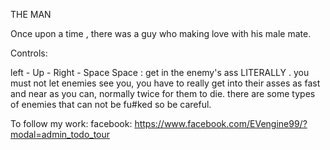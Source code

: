 THE MAN

Once upon a time , there was a guy who making love with his male mate.

Controls:

left - Up - Right - Space
Space :  get in the enemy's ass LITERALLY . you must not let enemies see you, you have to really get into their asses as fast and near as you can, normally twice for them to die. there are some types of enemies that can not be fu#ked so be careful.

To follow my work:
        facebook: https://www.facebook.com/EVengine99/?modal=admin_todo_tour
